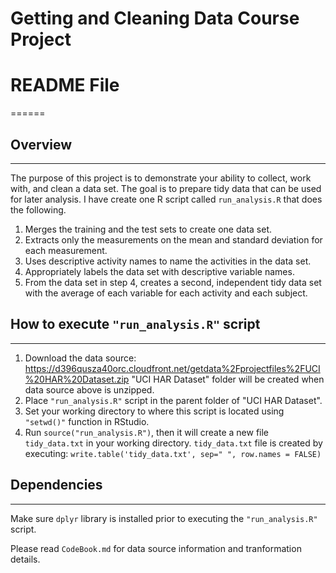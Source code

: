 # Getting and Cleaning Data Course Project
# README File
======

## Overview
------

The purpose of this project is to demonstrate your ability to collect, work with, and clean a data set. The goal is to prepare tidy data that can be used for later analysis. I have create one R script called ```run_analysis.R``` that does the following.

1. Merges the training and the test sets to create one data set.
2. Extracts only the measurements on the mean and standard deviation for each measurement.
3. Uses descriptive activity names to name the activities in the data set.
4. Appropriately labels the data set with descriptive variable names. 
5. From the data set in step 4, creates a second, independent tidy data set with the average of each variable for each activity and each subject.

## How to execute ```"run_analysis.R"``` script
------

1. Download the data source: 
        https://d396qusza40orc.cloudfront.net/getdata%2Fprojectfiles%2FUCI%20HAR%20Dataset.zip
   "UCI HAR Dataset" folder will be created when data source above is unzipped. 
3. Place ```"run_analysis.R"``` script in the parent folder of "UCI HAR Dataset".
4. Set your working directory to where this script is located using ```"setwd()"``` function in RStudio.
5. Run ```source("run_analysis.R")```, then it will create a new file ```tidy_data.txt``` in your working directory. ```tidy_data.txt``` file is created by executing: ```write.table('tidy_data.txt', sep=" ", row.names = FALSE)```

## Dependencies
------

Make sure ```dplyr``` library is installed prior to executing the ```"run_analysis.R"``` script.

Please read ```CodeBook.md``` for data source information and tranformation details.

